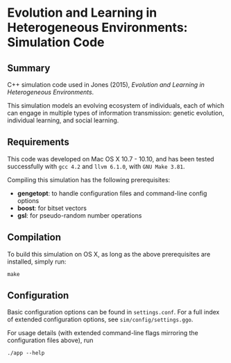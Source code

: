 # Evolution and Learning in Heterogeneous Environments: Simulation Code

## Summary

C++ simulation code used in Jones (2015), *Evolution and Learning in Heterogeneous Environments*.

This simulation models an evolving ecosystem of individuals, each of which can engage in multiple types of information transmission: genetic evolution, individual learning, and social learning.

## Requirements

This code was developed on Mac OS X 10.7 - 10.10, and has been tested successfully with `gcc 4.2` and `llvm 6.1.0`, with `GNU Make 3.81`.

Compiling this simulation has the following prerequisites:

* **gengetopt**: to handle configuration files and command-line config options
* **boost**: for bitset vectors
* **gsl**: for pseudo-random number operations

## Compilation

To build this simulation on OS X, as long as the above prerequisites are installed, simply run:

	make

## Configuration

Basic configuration options can be found in `settings.conf`. For a full index of extended configuration options, see `sim/config/settings.ggo`. 

For usage details (with extended command-line flags mirroring the configuration files above), run

	./app --help

